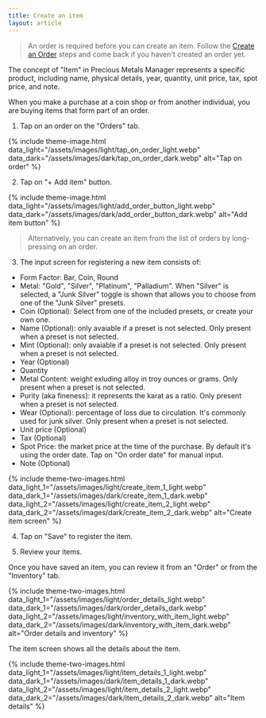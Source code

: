 ```yaml
---
title: Create an item
layout: article
---
```


> An order is required before you can create an item. Follow the [Create an Order](https://preciousmetalsmanager.com/help/create-order/) steps and come back if you haven't created an order yet.

The concept of "Item" in Precious Metals Manager represents a specific product, including name, physical details, year, quantity, unit price, tax, spot price, and note.

When you make a purchase at a coin shop or from another individual, you are buying items that form part of an order.

1) Tap on an order on the "Orders" tab.

{% include theme-image.html
   data_light="/assets/images/light/tap_on_order_light.webp"
   data_dark="/assets/images/dark/tap_on_order_dark.webp"
   alt="Tap on order" %}

2) Tap on "+ Add item" button.

{% include theme-image.html
   data_light="/assets/images/light/add_order_button_light.webp"
   data_dark="/assets/images/dark/add_order_button_dark.webp"
   alt="Add item button" %}

> Alternatively, you can create an item from the list of orders by long-pressing on an order.

3) The input screen for registering a new item consists of:

* Form Factor: Bar, Coin, Round
* Metal: "Gold", "Silver", "Platinum", "Palladium". When "Silver" is selected, a "Junk Silver" toggle is shown that allows you to choose from one of the "Junk Silver" presets.
* Coin (Optional): Select from one of the included presets, or create your own one.
* Name (Optional): only avaiable if a preset is not selected. Only present when a preset is not selected.
* Mint (Optional): only avaiable if a preset is not selected. Only present when a preset is not selected.
* Year (Optional)
* Quantity
* Metal Content: weight exluding alloy in troy ounces or grams. Only present when a preset is not selected.
* Purity (aka fineness): it represents the karat as a ratio. Only present when a preset is not selected.
* Wear (Optional): percentage of loss due to circulation. It's commonly used for junk silver. Only present when a preset is not selected.
* Unit price (Optional)
* Tax (Optional)
* Spot Price: the market price at the time of the purchase. By default it's using the order date. Tap on "On order date" for manual input.
* Note (Optional)


{% include theme-two-images.html
   data_light_1="/assets/images/light/create_item_1_light.webp"
   data_dark_1="/assets/images/dark/create_item_1_dark.webp"
   data_light_2="/assets/images/light/create_item_2_light.webp"
   data_dark_2="/assets/images/dark/create_item_2_dark.webp"
   alt="Create item screen" %}


4) Tap on "Save" to register the item.

5) Review your items.

Once you have saved an item, you can review it from an "Order" or from the "Inventory" tab.

{% include theme-two-images.html
   data_light_1="/assets/images/light/order_details_light.webp"
   data_dark_1="/assets/images/dark/order_details_dark.webp"
   data_light_2="/assets/images/light/inventory_with_item_light.webp"
   data_dark_2="/assets/images/dark/inventory_with_item_dark.webp"
   alt="Order details and inventory" %}

The item screen shows all the details about the item.

{% include theme-two-images.html
   data_light_1="/assets/images/light/item_details_1_light.webp"
   data_dark_1="/assets/images/dark/item_details_1_dark.webp"
   data_light_2="/assets/images/light/item_details_2_light.webp"
   data_dark_2="/assets/images/dark/item_details_2_dark.webp"
   alt="Item details" %}
